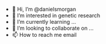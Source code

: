 - 👋 Hi, I’m @danielsmorgan
- 👀 I’m interested in genetic research
- 🌱 I’m currently learning ...
- 💞️ I’m looking to collaborate on ...
- 📫 How to reach me email

<!---
danielsmorgan/danielsmorgan is a ✨ special ✨ repository because its `README.md` (this file) appears on your GitHub profile.
You can click the Preview link to take a look at your changes.
--->
